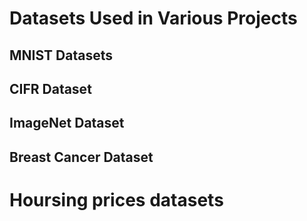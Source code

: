 

# Datasets Used in Various Projects 

## MNIST Datasets

## CIFR Dataset

## ImageNet Dataset

## Breast Cancer Dataset

# Hoursing prices datasets